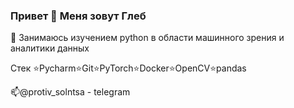 ### Привет 👋 Меня зовут Глеб
🔭 Занимаюсь изучением python в области машинного зрения и аналитики данных

Стек ⭐Pycharm⭐Git⭐PyTorch⭐Docker⭐OpenCV⭐pandas

📫@protiv_solntsa - telegram
<!--
**glebzadorozhnyi/glebzadorozhnyi** is a ✨ _special_ ✨ repository because its `README.md` (this file) appears on your GitHub profile.

Here are some ideas to get you started:

- 🔭 I’m currently working on ...
- 🌱 I’m currently learning ...
- 👯 I’m looking to collaborate on ...
- 🤔 I’m looking for help with ...
- 💬 Ask me about ...
- 📫 How to reach me: ...
- 😄 Pronouns: ...
- ⚡ Fun fact: ...
-->
